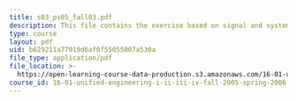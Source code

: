 ```yaml
---
title: s03_ps05_fall03.pdf
description: This file contains the exercise based on signal and systems.
type: course
layout: pdf
uid: b629211a77919d6af0f55055007a530a
file_type: application/pdf
file_location: >-
  https://open-learning-course-data-production.s3.amazonaws.com/16-01-unified-engineering-i-ii-iii-iv-fall-2005-spring-2006/b629211a77919d6af0f55055007a530a_s03_ps05_fall03.pdf
course_id: 16-01-unified-engineering-i-ii-iii-iv-fall-2005-spring-2006
---
```

